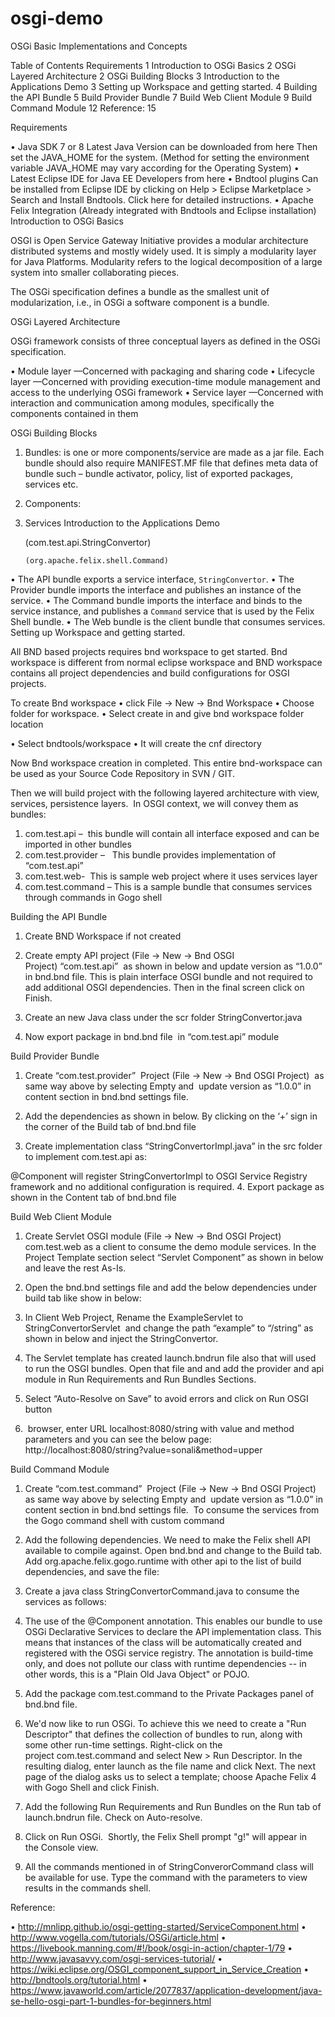 # osgi-demo
OSGi Basic Implementations and Concepts

Table of Contents
Requirements	1
Introduction to OSGi Basics	2
OSGi Layered Architecture	2
OSGi Building Blocks	3
Introduction to the Applications Demo	3
Setting up Workspace and getting started.	4
Building the API Bundle	5
Build Provider Bundle	7
Build Web Client Module	9
Build Command Module	12
Reference:	15



Requirements

•	Java SDK 7 or 8 
Latest Java Version can be downloaded from here
Then set the JAVA_HOME for the system. (Method for setting the environment variable JAVA_HOME may vary according for the Operating System)
•	Latest Eclipse IDE for Java EE Developers from here
•	Bndtool plugins 
Can be installed from Eclipse IDE by clicking on Help > Eclipse Marketplace > Search and Install Bndtools. Click here for detailed instructions.
•	Apache Felix Integration (Already integrated with Bndtools and Eclipse installation)
Introduction to OSGi Basics

OSGI is Open Service Gateway Initiative provides a modular architecture distributed systems and mostly widely used. It is simply a modularity layer for Java Platforms. Modularity refers to the logical decomposition of a large system into smaller collaborating pieces.



The OSGi specification defines a bundle as the smallest unit of modularization, i.e., in OSGi a software component is a bundle.

OSGi Layered Architecture

OSGi framework consists of three conceptual layers as defined in the OSGi specification.


•	Module layer —Concerned with packaging and sharing code
•	Lifecycle layer —Concerned with providing execution-time module management and access to the underlying OSGi framework
•	Service layer —Concerned with interaction and communication among modules, specifically the components contained in them

OSGi Building Blocks

1.	Bundles: is one or more components/service are made as a jar file. Each bundle should also require MANIFEST.MF file that defines meta data of bundle such – bundle activator, policy, list of exported packages, services etc.
2.	Components: 
3.	Services
Introduction to the Applications Demo












	(com.test.api.StringConvertor)


	




		(org.apache.felix.shell.Command)

•	The API bundle exports a service interface, `StringConvertor`.
•	The Provider bundle imports the interface and publishes an instance of the service.
•	The Command bundle imports the interface and binds to the service instance, and publishes a `Command` service that is used by the Felix Shell bundle.
•	The Web bundle is the client bundle that consumes services.
Setting up Workspace and getting started.

All BND based projects requires bnd workspace to get started.
Bnd workspace is different from normal eclipse workspace and BND workspace contains all project dependencies and build configurations for OSGI projects.

To create Bnd workspace
•	click File -> New -> Bnd Workspace
•	Choose folder for workspace.
•	Select create in and give bnd workspace folder location 


•	Select bndtools/workspace
•	It will create the cnf directory


Now Bnd workspace creation in completed. This entire bnd-workspace can be used as your Source Code Repository in SVN / GIT.

Then we will build project with the following layered architecture with view, services, persistence layers.  In OSGI context, we will convey them as bundles:

1.	com.test.api –  this bundle will contain all interface exposed and can be imported in other bundles
2.	com.test.provider –   This bundle provides implementation of “com.test.api”
3.	com.test.web-  This is sample web project where it uses services layer
4.	com.test.command – This is a sample bundle that consumes services through commands in Gogo shell

Building the API Bundle

1.	Create BND Workspace if not created
2.	Create empty API project (File -> New -> Bnd OSGI Project) “com.test.api”  as shown in below and update version as “1.0.0” in bnd.bnd file. This is plain interface OSGI bundle and not required to add additional OSGI dependencies. Then in the final screen click on Finish.
        



3.	Create an new Java class under the scr folder StringConvertor.java 

4.	Now export package in bnd.bnd file  in “com.test.api” module


Build Provider Bundle

1.	Create “com.test.provider”  Project (File -> New -> Bnd OSGI Project)  as same way above by selecting Empty and  update version as “1.0.0” in content section in bnd.bnd settings file. 
2.	Add the dependencies as shown in below. By clicking on the ‘+’ sign in the corner of the Build tab of bnd.bnd file

3.	Create implementation class “StringConvertorImpl.java” in the src folder to implement com.test.api as:

@Component will register StringConvertorImpl to OSGI Service Registry framework and no additional configuration is required.
4.	Export package as shown in the Content tab of bnd.bnd file

Build Web Client Module

1.	Create Servlet OSGI module (File -> New -> Bnd OSGI Project) com.test.web as a client to consume the demo module services. In the Project Template section select “Servlet Component” as shown in below and leave the rest As-Is. 
 
2.	Open the bnd.bnd settings file and add the below dependencies under build tab like show in below:

3.	In Client Web Project, Rename the ExampleServlet to StringConvertorServlet  and change the path “example” to “/string” as shown in below and inject the StringConvertor.

4.	The Servlet template has created launch.bndrun file also that will used to run the OSGI bundles. Open that file and and add the provider and api module in Run Requirements and Run Bundles Sections.

5.	Select “Auto-Resolve on Save” to avoid errors and click on Run OSGI button
6.	 browser, enter URL localhost:8080/string with value and method parameters and you can see the below page: http://localhost:8080/string?value=sonali&method=upper



Build Command Module

1.	Create “com.test.command”  Project (File -> New -> Bnd OSGI Project)  as same way above by selecting Empty and  update version as “1.0.0” in content section in bnd.bnd settings file.  To consume the services from the Gogo command shell with custom command
2.	Add the following dependencies. We need to make the Felix shell API available to compile against. Open bnd.bnd and change to the Build tab. Add org.apache.felix.gogo.runtime with other api to the list of build dependencies, and save the file:

3.	Create a java class StringConvertorCommand.java to consume the services as follows:

4.	The use of the @Component annotation. This enables our bundle to use OSGi Declarative Services to declare the API implementation class. This means that instances of the class will be automatically created and registered with the OSGi service registry. The annotation is build-time only, and does not pollute our class with runtime dependencies -- in other words, this is a "Plain Old Java Object" or POJO.
5.	Add the package com.test.command to the Private Packages panel of bnd.bnd file.

6.	We'd now like to run OSGi. To achieve this we need to create a "Run Descriptor" that defines the collection of bundles to run, along with some other run-time settings.
Right-click on the project com.test.command and select New > Run Descriptor. In the resulting dialog, enter launch as the file name and click Next. The next page of the dialog asks us to select a template; choose Apache Felix 4 with Gogo Shell and click Finish.
 
7.	Add the following Run Requirements and Run Bundles on the Run tab of launch.bndrun file. Check on Auto-resolve.

8.	Click on Run OSGi.  Shortly, the Felix Shell prompt "g!" will appear in the Console view.
9.	All the commands mentioned in of StringConverorCommand class will be available for use. Type the command with the parameters to view results in the commands shell.



Reference:

•	http://mnlipp.github.io/osgi-getting-started/ServiceComponent.html
•	http://www.vogella.com/tutorials/OSGi/article.html
•	https://livebook.manning.com/#!/book/osgi-in-action/chapter-1/79
•	http://www.javasavvy.com/osgi-services-tutorial/
•	https://wiki.eclipse.org/OSGI_component_support_in_Service_Creation
•	http://bndtools.org/tutorial.html
•	https://www.javaworld.com/article/2077837/application-development/java-se-hello-osgi-part-1-bundles-for-beginners.html


